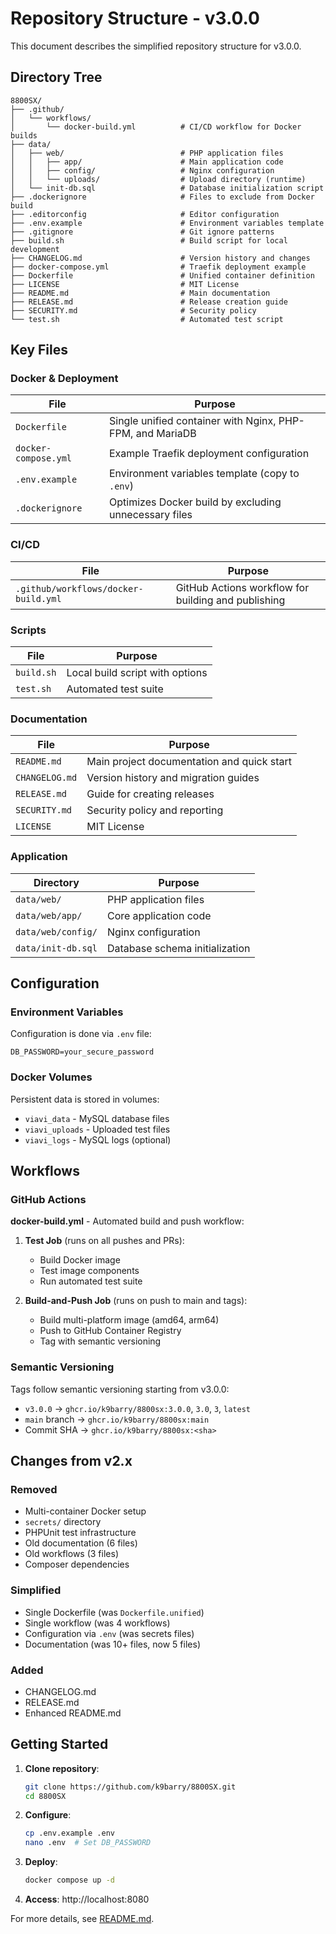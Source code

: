 # Repository Structure - v3.0.0

This document describes the simplified repository structure for v3.0.0.

## Directory Tree

```
8800SX/
├── .github/
│   └── workflows/
│       └── docker-build.yml          # CI/CD workflow for Docker builds
├── data/
│   ├── web/                          # PHP application files
│   │   ├── app/                      # Main application code
│   │   ├── config/                   # Nginx configuration
│   │   └── uploads/                  # Upload directory (runtime)
│   └── init-db.sql                   # Database initialization script
├── .dockerignore                     # Files to exclude from Docker build
├── .editorconfig                     # Editor configuration
├── .env.example                      # Environment variables template
├── .gitignore                        # Git ignore patterns
├── build.sh                          # Build script for local development
├── CHANGELOG.md                      # Version history and changes
├── docker-compose.yml                # Traefik deployment example
├── Dockerfile                        # Unified container definition
├── LICENSE                           # MIT License
├── README.md                         # Main documentation
├── RELEASE.md                        # Release creation guide
├── SECURITY.md                       # Security policy
└── test.sh                           # Automated test script
```

## Key Files

### Docker & Deployment

| File | Purpose |
|------|---------|
| `Dockerfile` | Single unified container with Nginx, PHP-FPM, and MariaDB |
| `docker-compose.yml` | Example Traefik deployment configuration |
| `.env.example` | Environment variables template (copy to `.env`) |
| `.dockerignore` | Optimizes Docker build by excluding unnecessary files |

### CI/CD

| File | Purpose |
|------|---------|
| `.github/workflows/docker-build.yml` | GitHub Actions workflow for building and publishing |

### Scripts

| File | Purpose |
|------|---------|
| `build.sh` | Local build script with options |
| `test.sh` | Automated test suite |

### Documentation

| File | Purpose |
|------|---------|
| `README.md` | Main project documentation and quick start |
| `CHANGELOG.md` | Version history and migration guides |
| `RELEASE.md` | Guide for creating releases |
| `SECURITY.md` | Security policy and reporting |
| `LICENSE` | MIT License |

### Application

| Directory | Purpose |
|-----------|---------|
| `data/web/` | PHP application files |
| `data/web/app/` | Core application code |
| `data/web/config/` | Nginx configuration |
| `data/init-db.sql` | Database schema initialization |

## Configuration

### Environment Variables

Configuration is done via `.env` file:

```env
DB_PASSWORD=your_secure_password
```

### Docker Volumes

Persistent data is stored in volumes:

- `viavi_data` - MySQL database files
- `viavi_uploads` - Uploaded test files
- `viavi_logs` - MySQL logs (optional)

## Workflows

### GitHub Actions

**docker-build.yml** - Automated build and push workflow:

1. **Test Job** (runs on all pushes and PRs):
   - Build Docker image
   - Test image components
   - Run automated test suite

2. **Build-and-Push Job** (runs on push to main and tags):
   - Build multi-platform image (amd64, arm64)
   - Push to GitHub Container Registry
   - Tag with semantic versioning

### Semantic Versioning

Tags follow semantic versioning starting from v3.0.0:

- `v3.0.0` → `ghcr.io/k9barry/8800sx:3.0.0`, `3.0`, `3`, `latest`
- `main` branch → `ghcr.io/k9barry/8800sx:main`
- Commit SHA → `ghcr.io/k9barry/8800sx:<sha>`

## Changes from v2.x

### Removed

- Multi-container Docker setup
- `secrets/` directory
- PHPUnit test infrastructure
- Old documentation (6 files)
- Old workflows (3 files)
- Composer dependencies

### Simplified

- Single Dockerfile (was `Dockerfile.unified`)
- Single workflow (was 4 workflows)
- Configuration via `.env` (was secrets files)
- Documentation (was 10+ files, now 5 files)

### Added

- CHANGELOG.md
- RELEASE.md
- Enhanced README.md

## Getting Started

1. **Clone repository**:
   ```bash
   git clone https://github.com/k9barry/8800SX.git
   cd 8800SX
   ```

2. **Configure**:
   ```bash
   cp .env.example .env
   nano .env  # Set DB_PASSWORD
   ```

3. **Deploy**:
   ```bash
   docker compose up -d
   ```

4. **Access**: http://localhost:8080

For more details, see [README.md](README.md).
